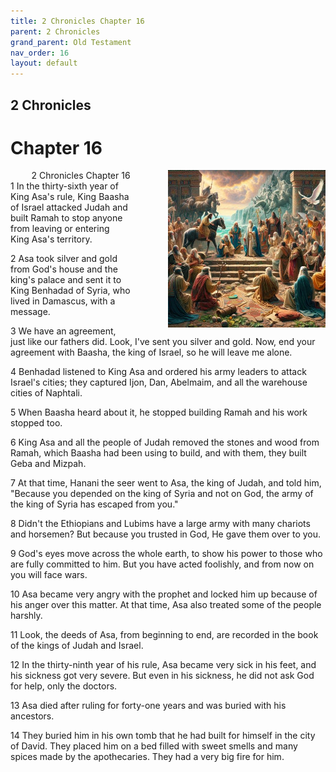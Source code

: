 ```yaml
---
title: 2 Chronicles Chapter 16
parent: 2 Chronicles
grand_parent: Old Testament
nav_order: 16
layout: default
---
```


## 2 Chronicles

# Chapter 16

<div style="clear: both; text-align: right;">
    <img src="/assets/Image/2 Chronicles/500/16.jpg" alt="2 Chronicles Chapter 16" class="chapter-image" style="max-width: 50%; height: auto; float: right; margin: 0 0 10px 10px; padding-left: 10%;">
    <figcaption style="font-size: 14px;">2 Chronicles Chapter 16</figcaption>
</div>
1 In the thirty-sixth year of King Asa's rule, King Baasha of Israel attacked Judah and built Ramah to stop anyone from leaving or entering King Asa's territory.

2 Asa took silver and gold from God's house and the king's palace and sent it to King Benhadad of Syria, who lived in Damascus, with a message.

3 We have an agreement, just like our fathers did. Look, I've sent you silver and gold. Now, end your agreement with Baasha, the king of Israel, so he will leave me alone.

4 Benhadad listened to King Asa and ordered his army leaders to attack Israel's cities; they captured Ijon, Dan, Abelmaim, and all the warehouse cities of Naphtali.

5 When Baasha heard about it, he stopped building Ramah and his work stopped too.

6 King Asa and all the people of Judah removed the stones and wood from Ramah, which Baasha had been using to build, and with them, they built Geba and Mizpah.

7 At that time, Hanani the seer went to Asa, the king of Judah, and told him, "Because you depended on the king of Syria and not on God, the army of the king of Syria has escaped from you."

8 Didn't the Ethiopians and Lubims have a large army with many chariots and horsemen? But because you trusted in God, He gave them over to you.

9 God's eyes move across the whole earth, to show his power to those who are fully committed to him. But you have acted foolishly, and from now on you will face wars.

10 Asa became very angry with the prophet and locked him up because of his anger over this matter. At that time, Asa also treated some of the people harshly.

11 Look, the deeds of Asa, from beginning to end, are recorded in the book of the kings of Judah and Israel.

12 In the thirty-ninth year of his rule, Asa became very sick in his feet, and his sickness got very severe. But even in his sickness, he did not ask God for help, only the doctors.

13 Asa died after ruling for forty-one years and was buried with his ancestors.

14 They buried him in his own tomb that he had built for himself in the city of David. They placed him on a bed filled with sweet smells and many spices made by the apothecaries. They had a very big fire for him.


